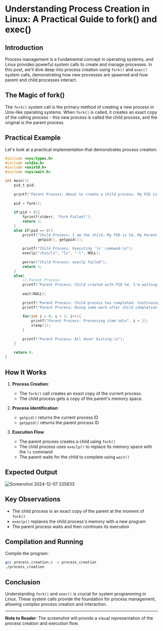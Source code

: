 # Understanding Process Creation in Linux: A Practical Guide to fork() and exec()

## Introduction

Process management is a fundamental concept in operating systems, and Linux provides powerful system calls to create and manage processes. In this post, we'll dive deep into process creation using `fork()` and `exec()` system calls, demonstrating how new processes are spawned and how parent and child processes interact.

## The Magic of fork()

The `fork()` system call is the primary method of creating a new process in Unix-like operating systems. When `fork()` is called, it creates an exact copy of the calling process - this new process is called the child process, and the original is the parent process.

## Practical Example

Let's look at a practical implementation that demonstrates process creation:

```c
#include <sys/types.h>
#include <stdio.h>
#include <unistd.h>
#include <sys/wait.h>

int main(){
    pid_t pid;
    
    printf("Parent Process: About to create a child process. My PID is %d\n", getpid());
    
    pid = fork();
    
    if(pid < 0){
        fprintf(stderr, "Fork Failed!");
        return 1;
    }
    else if(pid == 0){
        printf("Child Process: I am the child. My PID is %d, My Parent's PID is %d\n", 
               getpid(), getppid());
        
        printf("Child Process: Executing 'ls' command:\n");
        execlp("/bin/ls", "ls", "-l", NULL);
        
        perror("Child Process: execlp failed");
        return 1;
    }
    else{
        // Parent Process
        printf("Parent Process: Child created with PID %d. I'm waiting for child to complete.\n", pid);
        
        wait(NULL);
        
        printf("Parent Process: Child process has completed. Continuing parent execution.\n");
        printf("Parent Process: Doing some work after child completion...\n");
        
        for(int i = 0; i < 3; i++){
            printf("Parent Process: Processing item %d\n", i + 1);
            sleep(1);
        }
        
        printf("Parent Process: All done! Exiting.\n");
    }
    
    return 0;
}
```

## How It Works

1. **Process Creation**: 
   - The `fork()` call creates an exact copy of the current process.
   - The child process gets a copy of the parent's memory space.

2. **Process Identification**:
   - `getpid()` returns the current process ID
   - `getppid()` returns the parent process ID

3. **Execution Flow**:
   - The parent process creates a child using `fork()`
   - The child process uses `execlp()` to replace its memory space with the `ls` command
   - The parent waits for the child to complete using `wait()`


## Expected Output 
 
![Screenshot 2024-12-07 225833](https://github.com/user-attachments/assets/f43af7bd-a54a-40b7-b22b-4cc6ecb1d1bc)

## Key Observations

- The child process is an exact copy of the parent at the moment of `fork()`
- `execlp()` replaces the child process's memory with a new program
- The parent process waits and then continues its execution

## Compilation and Running

Compile the program:
```bash
gcc process_creation.c -o process_creation
./process_creation
```

## Conclusion

Understanding `fork()` and `exec()` is crucial for system programming in Linux. These system calls provide the foundation for process management, allowing complex process creation and interaction.

---

**Note to Reader**: The screenshot will provide a visual representation of the process creation and execution flow.

